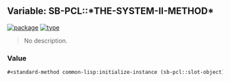 ## Variable: SB-PCL::\*THE-SYSTEM-II-METHOD\*
[![package](https://img.shields.io/badge/Package-SB--PCL-5f9ea0.svg?style=social&colorA=999999)](../) [![type](https://img.shields.io/badge/Type-Variable-5f9ea0.svg?style=social&colorA=999999)](../#variable) 

> No description.

### Value
```cl
#<standard-method common-lisp:initialize-instance (sb-pcl::slot-object) {1000163bd3}>
```
